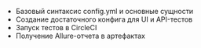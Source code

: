 - Базовый синтаксис config.yml и основные сущности
- Создание достаточного конфига для UI и API-тестов
- Запуск тестов в CircleCI
- Получение Allure-отчета в артефактах
